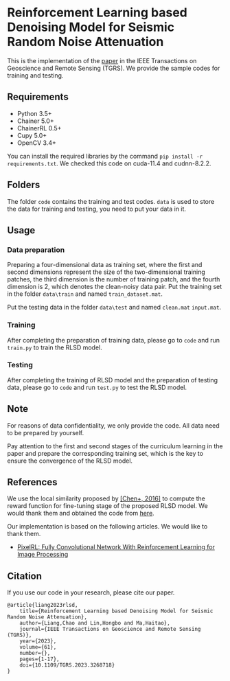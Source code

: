 # Reinforcement Learning based Denoising Model for Seismic Random Noise Attenuation 
This is the implementation of the [paper](https://ieeexplore.ieee.org/document/10106047) in the IEEE Transactions on Geoscience and Remote Sensing (TGRS).
We provide the sample codes for training and testing.

## Requirements
- Python 3.5+
- Chainer 5.0+
- ChainerRL 0.5+
- Cupy 5.0+
- OpenCV 3.4+

You can install the required libraries by the command `pip install -r requirements.txt`.
We checked this code on cuda-11.4 and cudnn-8.2.2.

## Folders
The folder `code` contains the training and test codes.
`data` is used to store the data for training and testing, you need to put your data in it.

## Usage

### Data preparation
Preparing a four-dimensional data as training set, where the first and second dimensions represent the size of the two-dimensional training patches, the third dimension is the number of training patch, and the fourth dimension is 2, which denotes the clean-noisy data pair. Put the training set in the folder `data\train` and named `train_dataset.mat`.

Put the testing data in the folder `data\test` and named `clean.mat` `input.mat`.

### Training
After completing the preparation of training data, please go to `code` and run `train.py` to train the RLSD model.

### Testing
After completing the training of RLSD model and the preparation of testing data, please go to `code` and run `test.py` to test the RLSD model.

## Note
For reasons of data confidentiality, we only provide the code. All data need to be prepared by yourself.

Pay attention to the first and second stages of the curriculum learning in the paper and prepare the corresponding training set, which is the key to ensure the convergence of the RLSD model.

## References
We use the local similarity proposed by [[Chen+, 2016]](https://library.seg.org/doi/10.1190/geo2014-0227.1) to compute the reward function for fine-tuning stage of the proposed RLSD model. We would thank them and obtained the code from [here](https://github.com/chenyk1990/pyortho).

Our implementation is based on the following articles. We would like to thank them. 
- [PixelRL: Fully Convolutional Network With Reinforcement Learning for Image Processing](https://ieeexplore.ieee.org/document/8936404)

## Citation
If you use our code in your research, please cite our paper.
```
@article{liang2023rlsd,
    title={Reinforcement Learning based Denoising Model for Seismic Random Noise Attenuation},
    author={Liang,Chao and Lin,Hongbo and Ma,Haitao},
    journal={IEEE Transactions on Geoscience and Remote Sensing (TGRS)},
    year={2023},
    volume={61},
    number={},
    pages={1-17},
    doi={10.1109/TGRS.2023.3268718}
}
```
